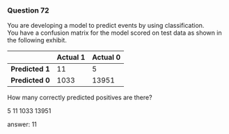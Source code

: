 ### Question 72

You are developing a model to predict events by using classification.  
You have a confusion matrix for the model scored on test data as shown in the following exhibit.

|                 | Actual 1 | Actual 0 |
| --------------: | -------- | -------- |
| **Predicted 1** | 11       | 5        |
| **Predicted 0** | 1033     | 13951    |

How many correctly predicted positives are there?

5
11
1033
13951

answer: 11

